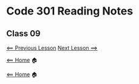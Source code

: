# Code 301 Reading Notes

## Class 09

[<== Previous Lesson](class8.md) [Next Lesson ==>](class10.md)

[<== Home](README.md) 🏠


[<== Home](README.md) 🏠
